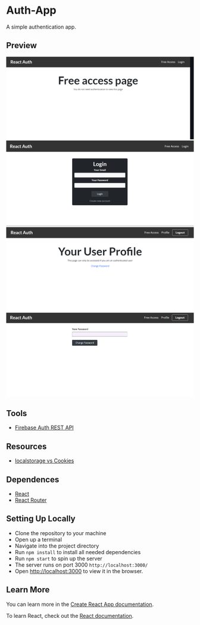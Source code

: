 # Auth-App

A simple authentication app.

## Preview

<img src="./public/free-access.png" alt="Free access page preview">

<img src="./public/Auth-App-Preview.png" alt="Auth page preview">

<img src="./public/user-profile.png" alt="User profile page preview">

<img src="./public/change-password.png" alt="change password page preview">

## Tools

- [Firebase Auth REST API](https://firebase.google.com/docs/reference/rest/auth)

## Resources

- [localstorage vs Cookies](https://academind.com/tutorials/localstorage-vs-cookies-xss)

## Dependences

- [React](https://reactjs.org/docs/getting-started.html)
- [React Router](https://reactrouter.com/docs/en/v6/getting-started/installation)

## Setting Up Locally

- Clone the repository to your machine
- Open up a terminal
- Navigate into the project directory
- Run <code>npm install</code> to install all needed dependencies
- Run <code>npm start</code> to spin up the server
- The server runs on port 3000 <code>http://localhost:3000/</code>
- Open [http://localhost:3000](http://localhost:3000) to view it in the browser.

## Learn More

You can learn more in the [Create React App documentation](https://facebook.github.io/create-react-app/docs/getting-started).

To learn React, check out the [React documentation](https://reactjs.org/).

